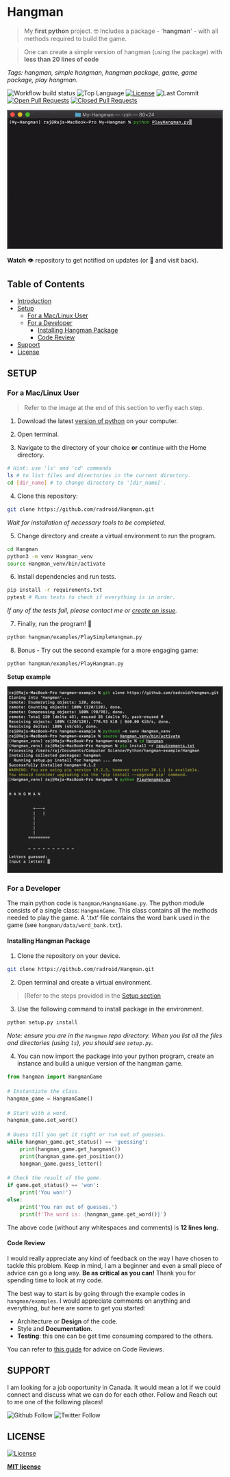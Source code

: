 # Hangman
> My **first python** project.  :nerd_face:
> Includes a package - '**hangman**' - with all methods required to build the game.

> One can create a simple version of hangman (using the package) with **less than 20 lines of code**

*Tags: hangman, simple hangman, hangman package, game, game package, play hangman.*

![Workflow build status](https://img.shields.io/github/workflow/status/radroid/Hangman/Python%20package?style=for-the-badge)
![Top Language](https://img.shields.io/github/languages/top/radroid/Hangman?style=for-the-badge) 
[![License](https://img.shields.io/github/license/radroid/Hangman?style=for-the-badge)](https://github.com/radroid/Hangman/blob/master/LICENSE) 
![Last Commit](https://img.shields.io/github/last-commit/radroid/Hangman?style=for-the-badge) 
[![Open Pull Requests](https://img.shields.io/github/issues-pr/radroid/Hangman?style=for-the-badge)](https://github.com/radroid/Hangman/pulls) 
[![Closed Pull Requests](https://img.shields.io/github/issues-pr-closed/radroid/Hangman?style=for-the-badge)](https://github.com/radroid/Hangman/pulls?q=is%3Apr+is%3Aclosed)

![hangman-terminal-run](images/hangman-terminal-2.gif)

**Watch** :eye: repository to get notified on updates (or :star2: and visit back).

## Table of Contents
* [Introduction](#hangman)
* [Setup](#setup)
    * [For a Mac/Linux User](#for-a-maclinux-user)
    * [For a Developer](#for-a-developer)
      * [Installing Hangman Package](#installing-hangman-package)
      * [Code Review](#code-review)
* [Support](#support)
* [License](#license)

## SETUP
### For a Mac/Linux User

> Refer to the image at the end of this section to verfiy each step.

1. Download the latest [version of python](https://www.python.org/downloads/) on your computer.

2. Open terminal.

3. Navigate to the directory of your choice **or** continue with the Home directory.
```bash
# Hint: use 'ls' and 'cd' commands
ls # to list files and directories in the current directory.
cd [dir_name] # to change directory to '[dir_name]'.
````

4. Clone this repository:
```bash
git clone https://github.com/radroid/Hangman.git
```
*Wait for installation of necessary tools to be completed.*

5. Change directory and create a virtual environment to run the program.
```bash
cd Hangman
python3 -m venv Hangman_venv
source Hangman_venv/bin/activate
```

6. Install dependencies and run tests.
```bash
pip install -r requirements.txt
pytest # Runs tests to check if everything is in order.
```
*If any of the tests fail, please contact me or [create an issue](https://github.com/radroid/Hangman/issues).*

7. Finally, run the program! :partying_face:
```bash
python hangman/examples/PlaySimpleHangman.py
```

8. Bonus - Try out the second example for a more engaging game:
```bash
python hangman/examples/PlayHangman.py
```

**Setup example**

![setup-example](images/setup-example.png)

### For a Developer
The main python code is `hangman/HangmanGame.py`. The python module consists of a single class: `HangmanGame`. This class contains all the methods needed to play the game. A '.txt' file contains the word bank used in the game (see `hangman/data/word_bank.txt`).

#### Installing Hangman Package
1. Clone the repository on your device.
```bash
git clone https://github.com/radroid/Hangman.git
```
2. Open terminal and create a virtual environment. 

> (Refer to the steps provided in the [Setup section](#setup)

3. Use the following command to install package in the environment.
```bash
python setup.py install
```
*Note: ensure you are in the `Hangman` repo directory. When you list all the files and directories (using `ls`), you should see `setup.py`.*

4. You can now import the package into your python program, create an instance and build a unique version of the hangman game.
```python
from hangman import HangmanGame

# Instantiate the class.
hangman_game = HangmanGame()

# Start with a word.
hangman_game.set_word()

# Guess till you get it right or run out of guesses.
while hangman_game.get_status() == 'guessing':
    print(hangman_game.get_hangman())
    print(hangman_game.get_position())
    hangman_game.guess_letter()

# Check the result of the game.
if game.get_status() == 'won':
    print('You won!')
else:
    print('You ran out of guesses.')
    print(f'The word is: {hangman_game.get_word()}')
```
The above code (without any whitespaces and comments) is **12 lines long.**

#### Code Review
I would really appreciate any kind of feedback on the way I have chosen to tackle this problem. Keep in mind, I am a beginner and even a small piece of advice can go a long way. **Be as critical as you can!** Thank you for spending time to look at my code.

The best way to start is by going through the example codes in `hangman/examples`.
I would appreciate comments on anything and everything, but here are some to get you started:
- Architecture or **Design** of the code.
- Style and **Documentation**.
- **Testing**: this one can be get time consuming compared to the others.

You can refer to [this guide](https://www.kevinlondon.com/2015/05/05/code-review-best-practices.html) for advice on Code Reviews.


## SUPPORT
I am looking for a job ooportunity in Canada. It would mean a lot if we could connect and discuss what we can do for each other.
Follow and Reach out to me one of the following places!

![Github Follow](https://img.shields.io/github/followers/radroid?label=Follow&style=social) ![Twitter Follow](https://img.shields.io/twitter/follow/Raj_Dholakia001?label=Follow&style=social)


## LICENSE

[![License](https://img.shields.io/github/license/radroid/Hangman?style=for-the-badge)](https://github.com/radroid/Hangman/blob/master/LICENSE)

**[MIT license](https://opensource.org/licenses/MIT)**
